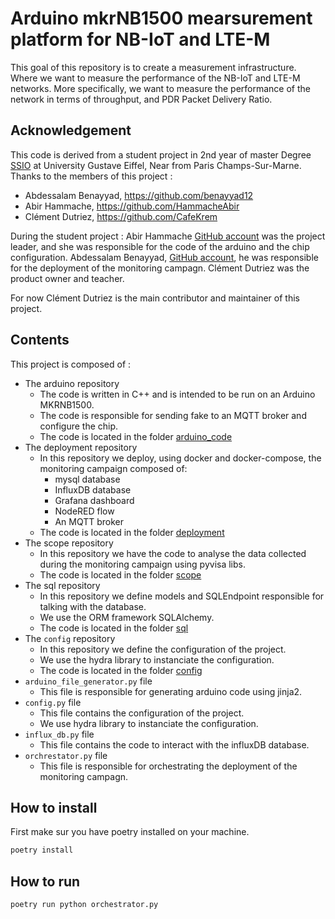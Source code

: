 # Arduino mkrNB1500 mearsurement platform for NB-IoT and LTE-M

This goal of this repository is to create a measurement infrastructure. Where we want to measure the performance of the NB-IoT and LTE-M networks.
More specifically, we want to measure the performance of the network in terms of throughput, and PDR Packet Delivery Ratio.

## Acknowledgement

This code is derived from a student project in 2nd year of master Degree [SSIO](https://igm.univ-gustave-eiffel.fr/formations/master-2-systemes-et-services-pour-linternet-des-objets-ssio) at University Gustave Eiffel, Near from Paris Champs-Sur-Marne.
Thanks to the members of this project :
- Abdessalam Benayyad, https://github.com/benayyad12
- Abir Hammache, https://github.com/HammacheAbir
- Clément Dutriez, https://github.com/CafeKrem

During the student project :
Abir Hammache [GitHub account]([https://github.com/benayyad12](https://github.com/HammacheAbir)) was the project leader, and she was responsible for the code of the arduino and the chip configuration.
Abdessalam Benayyad, [GitHub account](https://github.com/benayyad12), he was responsible for the deployment of the monitoring campagn.
Clément Dutriez was the product owner and teacher.

For now Clément Dutriez is the main contributor and maintainer of this project.

## Contents 

This project is composed of :
- The arduino repository
  - The code is written in C++ and is intended to be run on an Arduino MKRNB1500.
  - The code is responsible for sending fake to an MQTT broker and configure the chip.
  - The code is located in the folder [arduino_code](arduino_code)
- The deployment repository
  - In this repository we deploy, using docker and docker-compose, the monitoring campaign composed of:
    - mysql database
    - InfluxDB database
    - Grafana dashboard
    - NodeRED flow
    - An MQTT broker
  - The code is located in the folder [deployment](deployment)
- The scope repository
  - In this repository we have the code to analyse the data collected during the monitoring campaign using pyvisa libs.
  - The code is located in the folder [scope](scope)
- The sql repository
  - In this repository we define models and SQLEndpoint responsible for talking with the database.
  - We use the ORM framework SQLAlchemy. 
  - The code is located in the folder [sql](sql)
- The `config` repository
  - In this repository we define the configuration of the project.
  - We use the hydra library to instanciate the configuration.
  - The code is located in the folder [config](config)
- `arduino_file_generator.py` file
  - This file is responsible for generating arduino code using jinja2.
- `config.py` file
  - This file contains the configuration of the project.
  - We use hydra library to instanciate the configuration.
- `influx_db.py` file
  - This file contains the code to interact with the influxDB database.
- `orchrestator.py` file
  - This file is responsible for orchestrating the deployment of the monitoring campagn.

## How to install 

First make sur you have poetry installed on your machine.


```bash 
poetry install
```

## How to run 

```bash
poetry run python orchestrator.py
```

